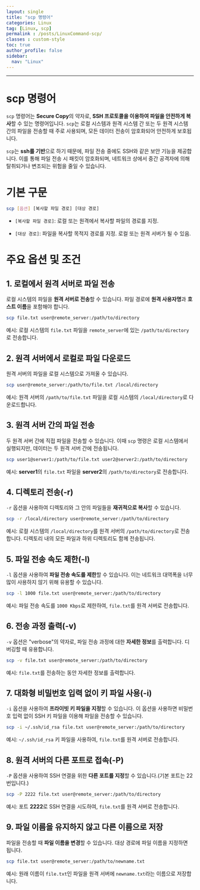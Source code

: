```yaml
---
layout: single
title: "scp 명령어"
categories: Linux
tag: [Linux, scp]
permalink : /posts/LinuxCommand-scp/
classes : custom-style
toc: true
author_profile: false
sidebar:
  nav: "Linux"
---
```


<hr>

# scp 명령어

`scp` 명령어는 <b>Secure Copy</b>의 약자로, **SSH 프로토콜을 이용하여 파일을 안전하게 복사**할 수 있는 명령어입니다. `scp`는 로컬 시스템과 원격 시스템 간 또는 두 원격 시스템 간의 파일을 전송할 때 주로 사용되며, 모든 데이터 전송이 암호화되어 안전하게 보호됩니다.

`scp`는 **ssh를 기반**으로 하기 때문에, 파일 전송 중에도 SSH와 같은 보안 기능을 제공합니다. 이를 통해 파일 전송 시 패킷이 암호화되며, 네트워크 상에서 중간 공격자에 의해 탈취되거나 변조되는 위험을 줄일 수 있습니다.

# 기본 구문

```bash
scp [옵션] [복사할 파일 경로] [대상 경로]
```

- `[복사할 파일 경로]`: 로컬 또는 원격에서 복사할 파일의 경로를 지정.

- `[대상 경로]`: 파일을 복사할 목적지 경로를 지정. 로컬 또는 원격 서버가 될 수 있음.

# 주요 옵션 및 조건

## 1. 로컬에서 원격 서버로 파일 전송

로컬 시스템의 파일을 **원격 서버로 전송**할 수 있습니다. 파일 경로에 <b>원격 사용자명</b>과 <b>호스트 이름</b>을 포함해야 합니다.

```bash
scp file.txt user@remote_server:/path/to/directory
```

예시: 로컬 시스템의 `file.txt` 파일을 `remote_server`에 있는 `/path/to/directory`로 전송합니다.

## 2. 원격 서버에서 로컬로 파일 다운로드

원격 서버의 파일을 로컬 시스템으로 가져올 수 있습니다.

```bash
scp user@remote_server:/path/to/file.txt /local/directory
```

예시: 원격 서버의 `/path/to/file.txt` 파일을 로컬 시스템의 `/local/directory`로 다운로드합니다.

## 3. 원격 서버 간의 파일 전송

두 원격 서버 간에 직접 파일을 전송할 수 있습니다. 이때 `scp` 명령은 로컬 시스템에서 실행되지만, 데이터는 두 원격 서버 간에 전송됩니다.

```bash
scp user1@server1:/path/to/file.txt user2@server2:/path/to/directory
```

예시: **server1**의 `file.txt` 파일을 **server2**의 `/path/to/directory`로 전송합니다.

## 4. 디렉토리 전송(-r)

`-r` 옵션을 사용하여 디렉토리와 그 안의 파일들을 **재귀적으로 복사**할 수 있습니다.

```bash
scp -r /local/directory user@remote_server:/path/to/directory
```

예시: 로컬 시스템의 `/local/directory`를 원격 서버의 `/path/to/directory`로 전송합니다. 디렉토리 내의 모든 파일과 하위 디렉토리도 함께 전송됩니다.

## 5. 파일 전송 속도 제한(-l)

`-l` 옵션을 사용하여 **파일 전송 속도를 제한**할 수 있습니다. 이는 네트워크 대역폭을 너무 많이 사용하지 않기 위해 유용할 수 있습니다.

```bash
scp -l 1000 file.txt user@remote_server:/path/to/directory
```

예시: 파일 전송 속도를 `1000 Kbps`로 제한하여, `file.txt`를 원격 서버로 전송합니다.

## 6. 전송 과정 출력(-v)

`-v` 옵션은 "verbose"의 약자로, 파일 전송 과정에 대한 **자세한 정보**를 출력합니다. 디버깅할 때 유용합니다.

```bash
scp -v file.txt user@remote_server:/path/to/directory
```

예시: `file.txt`를 전송하는 동안 자세한 정보를 출력합니다.

## 7. 대화형 비밀번호 입력 없이 키 파일 사용(-i)

`-i` 옵션을 사용하여 **프라이빗 키 파일을 지정**할 수 있습니다. 이 옵션을 사용하면 비밀번호 입력 없이 SSH 키 파일을 이용해 파일을 전송할 수 있습니다.

```bash
scp -i ~/.ssh/id_rsa file.txt user@remote_server:/path/to/directory
```

예시: `~/.ssh/id_rsa` 키 파일을 사용하여, `file.txt`를 원격 서버로 전송합니다.

## 8. 원격 서버의 다른 포트로 접속(-P)

`-P` 옵션을 사용하여 SSH 연결을 위한 **다른 포트를 지정**할 수 있습니다.(기본 포트는 22번입니다.)

```bash
scp -P 2222 file.txt user@remote_server:/path/to/directory
```

예시: 포트 <b>2222</b>로 SSH 연결을 시도하여, `file.txt`를 원격 서버로 전송합니다.

## 9. 파일 이름을 유지하지 않고 다른 이름으로 저장

파일을 전송할 때 **파일 이름을 변경**할 수 있습니다. 대상 경로에 파일 이름을 지정하면 됩니다.

```bash
scp file.txt user@remote_server:/path/to/newname.txt
```

예시: 원래 이름이 `file.txt`인 파일을 원격 서버에 `newname.txt`라는 이름으로 저장합니다.